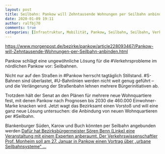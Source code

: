 ```yaml
---
layout: post
title: Seilbahn: Pankow will Zehntausende Wohnungen per Seilbahn anbinden, aus Berliner Morgenpost
date: 2020-01-09 19:11
author: ralfbj70
comments: true
categories: [Infrastruktur, Mobilität, Pankow, Seilbahn, Seilbahn, Verkehrsprobleme]
---
```

https://www.morgenpost.de/bezirke/pankow/article228093467/Pankow-will-Zehntausende-Wohnungen-per-Seilbahn-anbinden.html

Pankow schlägt eine ungewöhnliche Lösung für die #Verkehrsprobleme im nördlichen Pankow vor: Seilbahnen.

Nicht nur auf den Straßen in #Pankow herrscht tagtäglich Stillstand. #S-Bahnen sind überlastet, #U-Bahnlinien werden nicht weit genug geführt – und die Verlängerung der Straßenbahn lehnen mehrere Bürgerinitiativen ab.

Trotzdem hält der Senat an den Plänen für mehrere neue Wohnquartiere fest, mit denen Pankow nach Prognosen bis 2030 die 460.000 Einwohner-Marke knacken wird. Jetzt wagt das Bezirksamt einen Vorstoß und will eine ganz neue Lösung untersuchen: die Anbindung von neuen Wohnquartieren per #Seilbahn.

Blankenburger Süden, Karow und Buch könnten per Seilbahn angebunden werden
<a href="https://www.morgenpost.de/bezirke/pankow/article228093467/Pankow-will-Zehntausende-Wohnungen-per-Seilbahn-anbinden.html">Dafür hat Bezirksbürgermeister Sören Benn (Linke) eine Veranstaltung mit einem Experten anberaumt. Der Verkehrswissenschaftler Prof. Monheim soll am 27. Januar in Pankow einen Vortrag über „urbane Seilbahnsysteme“ ...</a>
